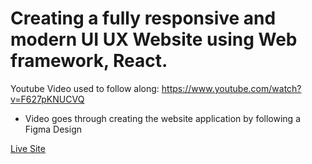 # Creating a fully responsive and modern UI UX Website using Web framework, React.

Youtube Video used to follow along: https://www.youtube.com/watch?v=F627pKNUCVQ
- Video goes through creating the website application by following a Figma Design

[Live Site](https://jesus711.github.io/Modern-UI-UX-Website/)
